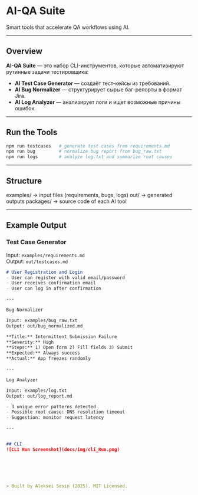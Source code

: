 # AI-QA Suite 
Smart tools that accelerate QA workflows using AI.

---

## Overview
**AI-QA Suite** — это набор CLI-инструментов, которые автоматизируют рутинные задачи тестировщика:
- **AI Test Case Generator** — создаёт тест-кейсы из требований.
- **AI Bug Normalizer** — структурирует сырые баг-репорты в формат Jira.
- **AI Log Analyzer** — анализирует логи и ищет возможные причины ошибок.

---

## Run the Tools

```bash
npm run testcases   # generate test cases from requirements.md
npm run bug         # normalize bug report from bug_raw.txt
npm run logs        # analyze log.txt and summarize root causes
```
---

## Structure

examples/ → input files (requirements, bugs, logs)
out/      → generated outputs
packages/ → source code of each AI tool

---

## Example Output

### Test Case Generator
Input: `examples/requirements.md`  
Output: `out/testcases.md`

```md
# User Registration and Login
- User can register with valid email/password
- User receives confirmation email
- User can log in after confirmation

---

Bug Normalizer

Input: examples/bug_raw.txt
Output: out/bug_normalized.md

**Title:** Intermittent Submission Failure  
**Severity:** High  
**Steps:** 1) Open form 2) Fill fields 3) Submit  
**Expected:** Always success  
**Actual:** App freezes randomly

---

Log Analyzer

Input: examples/log.txt
Output: out/log_report.md

- 3 unique error patterns detected  
- Possible root cause: DNS resolution timeout  
- Suggestion: monitor request latency

---


## CLI 
![CLI Run Screenshot](docs/img/cli_Run.png)






> Built by Aleksei Sosin (2025). MIT Licensed.